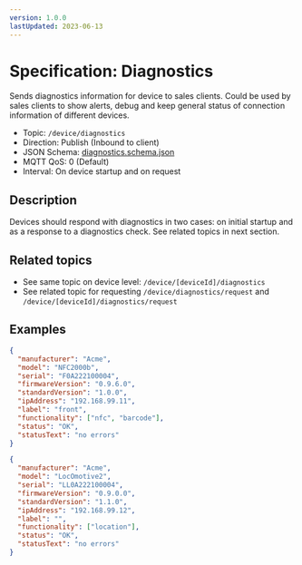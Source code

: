 ```yaml
---
version: 1.0.0
lastUpdated: 2023-06-13
---
```


# Specification: Diagnostics

Sends diagnostics information for device to sales clients. Could be used by
sales clients to show alerts, debug and keep general status of connection
information of different devices.

- Topic: `/device/diagnostics`
- Direction: Publish (Inbound to client)
- JSON Schema: [diagnostics.schema.json](./diagnostics.schema.json)
- MQTT QoS: 0 (Default)
- Interval: On device startup and on request

## Description

Devices should respond with diagnostics in two cases: on initial startup and as
a response to a diagnostics check. See related topics in next section.

## Related topics

- See same topic on device level: `/device/[deviceId]/diagnostics`
- See related topic for requesting `/device/diagnostics/request` and
  `/device/[deviceId]/diagnostics/request`

## Examples

```json
{
  "manufacturer": "Acme",
  "model": "NFC2000b",
  "serial": "F0A222100004",
  "firmwareVersion": "0.9.6.0",
  "standardVersion": "1.0.0",
  "ipAddress": "192.168.99.11",
  "label": "front",
  "functionality": ["nfc", "barcode"],
  "status": "OK",
  "statusText": "no errors"
}
```

```json
{
  "manufacturer": "Acme",
  "model": "LocOmotive2",
  "serial": "LL0A222100004",
  "firmwareVersion": "0.9.0.0",
  "standardVersion": "1.1.0",
  "ipAddress": "192.168.99.12",
  "label": "",
  "functionality": ["location"],
  "status": "OK",
  "statusText": "no errors"
}
```
